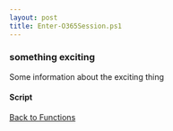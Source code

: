 ```yaml
---
layout: post
title: Enter-O365Session.ps1
---
```


### something exciting

Some information about the exciting thing

#### Script

<script src="https://gist-it.appspot.com/github.com/BanterBoy/scripts-blog/blob/master/PowerShell/functions/exchange/Enter-O365Session.ps1"></script>

<a href="/menu/_pages/functions.html">Back to Functions</a>

